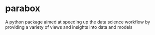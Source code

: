 # parabox
A python package aimed at speeding up the data science workflow by providing a variety of views and insights into data and models

